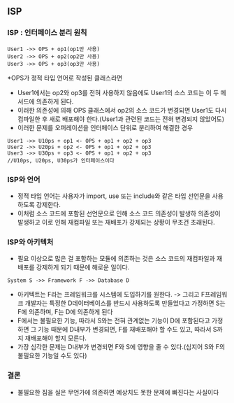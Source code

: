 ## ISP

### ISP : 인터페이스 분리 원칙

```인터페이스 분리 원칙
User1 ->> OPS + op1(op1만 사용)
User2 ->> OPS + op2(op2만 사용)
User3 ->> OPS + op3(op3만 사용)
```

*OPS가 정적 타입 언어로 작성된 클래스라면

- User1에서는 op2와 op3를 전혀 사용하지 않음에도 User1의 소스 코드는 이 두 메서드에 의존하게 된다.
- 이러한 의존성에 의해 OPS 클래스에서 op2의 소스 코드가 변경되면 User1도 다시 컴파일한 후 새로 배포해야 한다.(User1과 관련된 코드는 전혀 변경되지 않았어도)
- 이러한 문제를 오퍼레이션을 인터페이스 단위로 분리하여 해결한 경우

```분리된 오퍼레이션
User1 ->> U10ps + op1 <- OPS + op1 + op2 + op3
User2 ->> U20ps + op2 <- OPS + op1 + op2 + op3
User3 ->> U30ps + op3 <- OPS + op1 + op2 + op3
//U10ps, U20ps, U30ps가 인터페이스이다
```

### ISP와 언어

- 정적 타입 언어는 사용자가 import, use 또는 include와 같은 타입 선언문을 사용하도록 강제한다.
- 이처럼 소스 코드에 포함된 선언문으로 인해 소스 코드 의존성이 발생하 의존성이 발생하고 이로 인해 재컴파일 또는 재배포가 강제되는 상황이 무조건 초래된다.

### ISP와 아키텍처

- 필요 이상으로 많은 걸 포함하는 모듈에 의존하는 것은 소스 코드의 재컴파일과 재배포를 강제하게 되기 때문에 해로운 일이다.

```문제가 있는 아키텍처
System S ->> Framework F ->> Database D
```

- 아키텍트는 F라는 프레임워크를 시스템에 도입하기를 원한다. -> 그리고 F프레임워크 개발자는 특정한 D데이터베이스를 반드시 사용하도록 만들었다고 가정하면 S는 F에 의존하며, F는 D에 의존하게 된다
- F에서는 불필요한 기능, 따라서 S와는 전혀 관계없는 기능이 D에 포함된다고 가정하면 그 기능 때문에 D내부가 변경되면, F를 재배포해야 할 수도 있고, 따라서 S까지 재배포해야 할지 모른다.
- 가장 심각한 문제는 D내부가 변경되면 F와 S에 영향을 줄 수 있다.(심지어 S와 F의 불필요한 기능일 수도 있다)

### 결론

- 불필요한 짐을 실은 무언가에 의존하면 예상치도 못한 문제에 빠진다는 사실이다

